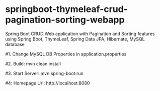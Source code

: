 # springboot-thymeleaf-crud-pagination-sorting-webapp

Spring Boot CRUD Web application with Pagination and Sorting features using Spring Boot, ThymeLeaf, Spring Data JPA, Hibernate, MySQL database

#1. Change MySQL DB Properties in application.properties

#2. Build:  mvn clean install

#3. Start Server:  mvn spring-boot:run

#4: Homepage Url: http://localhost:8080

